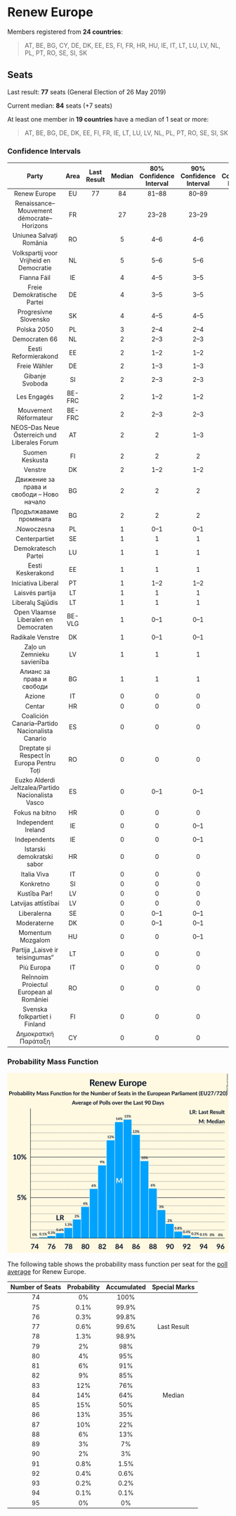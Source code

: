 # Renew Europe

Members registered from **24 countries**:

> AT, BE, BG, CY, DE, DK, EE, ES, FI, FR, HR, HU, IE, IT, LT, LU, LV, NL, PL, PT, RO, SE, SI, SK

## Seats

Last result: **77** seats (General Election of 26 May 2019)

Current median: **84** seats (+7 seats)

At least one member in **19 countries** have a median of 1 seat or more:

> AT, BE, BG, DE, DK, EE, FI, FR, IE, LT, LU, LV, NL, PL, PT, RO, SE, SI, SK

### Confidence Intervals

| Party | Area | Last Result | Median | 80% Confidence Interval | 90% Confidence Interval | 95% Confidence Interval | 99% Confidence Interval |
|:-----:|:----:|:-----------:|:------:|:-----------------------:|:-----------------------:|:-----------------------:|:-----------------------:|
| Renew Europe | EU | 77 | 84 | 81–88 | 80–89 | 79–90 | 77–92 |
| Renaissance–Mouvement démocrate–Horizons | FR | | 27 | 23–28 | 23–29 | 23–29 | 21–29 |
| Uniunea Salvați România | RO | | 5 | 4–6 | 4–6 | 4–6 | 3–7 |
| Volkspartij voor Vrijheid en Democratie | NL | | 5 | 5–6 | 5–6 | 4–6 | 4–6 |
| Fianna Fáil | IE | | 4 | 4–5 | 3–5 | 3–5 | 3–5 |
| Freie Demokratische Partei | DE | | 4 | 3–5 | 3–5 | 2–5 | 2–5 |
| Progresívne Slovensko | SK | | 4 | 4–5 | 4–5 | 4–5 | 3–5 |
| Polska 2050 | PL | | 3 | 2–4 | 2–4 | 2–4 | 2–4 |
| Democraten 66 | NL | | 2 | 2–3 | 2–3 | 2–3 | 2–3 |
| Eesti Reformierakond | EE | | 2 | 1–2 | 1–2 | 1–2 | 1–2 |
| Freie Wähler | DE | | 2 | 1–3 | 1–3 | 1–4 | 0–4 |
| Gibanje Svoboda | SI | | 2 | 2–3 | 2–3 | 2–3 | 2–3 |
| Les Engagés | BE-FRC | | 2 | 1–2 | 1–2 | 1–2 | 1–2 |
| Mouvement Réformateur | BE-FRC | | 2 | 2–3 | 2–3 | 2–3 | 2–3 |
| NEOS–Das Neue Österreich und Liberales Forum | AT | | 2 | 2 | 1–3 | 1–3 | 1–3 |
| Suomen Keskusta | FI | | 2 | 2 | 2 | 2–3 | 2–3 |
| Venstre | DK | | 2 | 1–2 | 1–2 | 1–2 | 1–2 |
| Движение за права и свободи – Ново начало | BG | | 2 | 2 | 2 | 2 | 2 |
| Продължаваме промяната | BG | | 2 | 2 | 2 | 2 | 2 |
| .Nowoczesna | PL | | 1 | 0–1 | 0–1 | 0–1 | 0–1 |
| Centerpartiet | SE | | 1 | 1 | 1 | 0–1 | 0–1 |
| Demokratesch Partei | LU | | 1 | 1 | 1 | 1 | 1 |
| Eesti Keskerakond | EE | | 1 | 1 | 1 | 1 | 1–2 |
| Iniciativa Liberal | PT | | 1 | 1–2 | 1–2 | 1–2 | 1–2 |
| Laisvės partija | LT | | 1 | 1 | 1 | 1 | 1 |
| Liberalų Sąjūdis | LT | | 1 | 1 | 1 | 1 | 1 |
| Open Vlaamse Liberalen en Democraten | BE-VLG | | 1 | 0–1 | 0–1 | 0–1 | 0–1 |
| Radikale Venstre | DK | | 1 | 0–1 | 0–1 | 0–1 | 0–1 |
| Zaļo un Zemnieku savienība | LV | | 1 | 1 | 1 | 1 | 1 |
| Алианс за права и свободи | BG | | 1 | 1 | 1 | 1 | 1 |
| Azione | IT | | 0 | 0 | 0 | 0–4 | 0–4 |
| Centar | HR | | 0 | 0 | 0 | 0 | 0 |
| Coalición Canaria–Partido Nacionalista Canario | ES | | 0 | 0 | 0 | 0 | 0–1 |
| Dreptate și Respect în Europa Pentru Toți | RO | | 0 | 0 | 0 | 0 | 0 |
| Euzko Alderdi Jeltzalea/Partido Nacionalista Vasco | ES | | 0 | 0–1 | 0–1 | 0–1 | 0–1 |
| Fokus na bitno | HR | | 0 | 0 | 0 | 0 | 0 |
| Independent Ireland | IE | | 0 | 0 | 0–1 | 0–1 | 0–1 |
| Independents | IE | | 0 | 0 | 0–1 | 0–1 | 0–1 |
| Istarski demokratski sabor | HR | | 0 | 0 | 0 | 0 | 0 |
| Italia Viva | IT | | 0 | 0 | 0 | 0 | 0 |
| Konkretno | SI | | 0 | 0 | 0 | 0 | 0 |
| Kustība Par! | LV | | 0 | 0 | 0 | 0 | 0 |
| Latvijas attīstībai | LV | | 0 | 0 | 0 | 0 | 0 |
| Liberalerna | SE | | 0 | 0–1 | 0–1 | 0–1 | 0–1 |
| Moderaterne | DK | | 0 | 0–1 | 0–1 | 0–1 | 0–1 |
| Momentum Mozgalom | HU | | 0 | 0 | 0–1 | 0–1 | 0–1 |
| Partija „Laisvė ir teisingumas“ | LT | | 0 | 0 | 0 | 0 | 0 |
| Più Europa | IT | | 0 | 0 | 0 | 0 | 0 |
| Reînnoim Proiectul European al României | RO | | 0 | 0 | 0 | 0 | 0 |
| Svenska folkpartiet i Finland | FI | | 0 | 0 | 0 | 0 | 0–1 |
| Δημοκρατική Παράταξη | CY | | 0 | 0 | 0 | 0 | 0 |

### Probability Mass Function

![Graph with seats probability mass function not yet produced](average-2024-12-31-seats-pmf-reneweurope.png "Seats Probability Mass Function")

The following table shows the probability mass function per seat for the [poll average](average-2024-12-31.html) for Renew Europe.

| Number of Seats | Probability | Accumulated | Special Marks |
|:---------------:|:-----------:|:-----------:|:-------------:|
| 74 | 0% | 100% |  |
| 75 | 0.1% | 99.9% |  |
| 76 | 0.3% | 99.8% |  |
| 77 | 0.6% | 99.6% | Last Result |
| 78 | 1.3% | 98.9% |  |
| 79 | 2% | 98% |  |
| 80 | 4% | 95% |  |
| 81 | 6% | 91% |  |
| 82 | 9% | 85% |  |
| 83 | 12% | 76% |  |
| 84 | 14% | 64% | Median |
| 85 | 15% | 50% |  |
| 86 | 13% | 35% |  |
| 87 | 10% | 22% |  |
| 88 | 6% | 13% |  |
| 89 | 3% | 7% |  |
| 90 | 2% | 3% |  |
| 91 | 0.8% | 1.5% |  |
| 92 | 0.4% | 0.6% |  |
| 93 | 0.2% | 0.2% |  |
| 94 | 0.1% | 0.1% |  |
| 95 | 0% | 0% |  |


